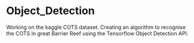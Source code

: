 # Object_Detection

Working on the kaggle COTS dataset. Creating an algorithm to recognise the COTS in great Barrier Reef using the Tensorflow Object Detection API.
